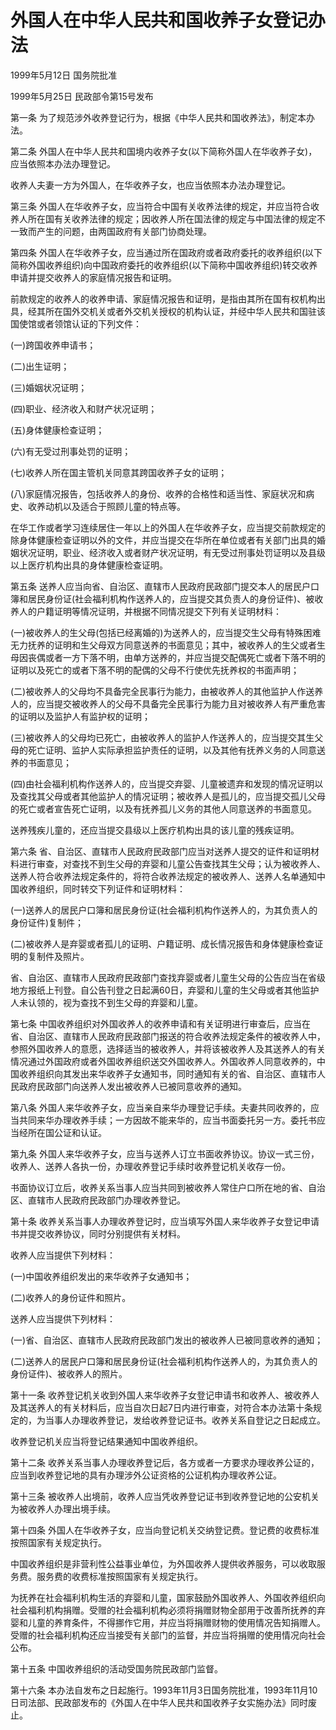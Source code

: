 # 外国人在中华人民共和国收养子女登记办法

1999年5月12日 国务院批准

1999年5月25日 民政部令第15号发布

<!-- INFO END -->

第一条 为了规范涉外收养登记行为，根据《中华人民共和国收养法》，制定本办法。

第二条 外国人在中华人民共和国境内收养子女(以下简称外国人在华收养子女)，应当依照本办法办理登记。

收养人夫妻一方为外国人，在华收养子女，也应当依照本办法办理登记。

第三条 外国人在华收养子女，应当符合中国有关收养法律的规定，并应当符合收养人所在国有关收养法律的规定；因收养人所在国法律的规定与中国法律的规定不一致而产生的问题，由两国政府有关部门协商处理。

第四条 外国人在华收养子女，应当通过所在国政府或者政府委托的收养组织(以下简称外国收养组织)向中国政府委托的收养组织(以下简称中国收养组织)转交收养申请并提交收养人的家庭情况报告和证明。

前款规定的收养人的收养申请、家庭情况报告和证明，是指由其所在国有权机构出具，经其所在国外交机关或者外交机关授权的机构认证，并经中华人民共和国驻该国使馆或者领馆认证的下列文件：

(一)跨国收养申请书；

(二)出生证明；

(三)婚姻状况证明；

(四)职业、经济收入和财产状况证明；

(五)身体健康检查证明；

(六)有无受过刑事处罚的证明；

(七)收养人所在国主管机关同意其跨国收养子女的证明；

(八)家庭情况报告，包括收养人的身份、收养的合格性和适当性、家庭状况和病史、收养动机以及适合于照顾儿童的特点等。

在华工作或者学习连续居住一年以上的外国人在华收养子女，应当提交前款规定的除身体健康检查证明以外的文件，并应当提交在华所在单位或者有关部门出具的婚姻状况证明，职业、经济收入或者财产状况证明，有无受过刑事处罚证明以及县级以上医疗机构出具的身体健康检查证明。

第五条 送养人应当向省、自治区、直辖市人民政府民政部门提交本人的居民户口簿和居民身份证(社会福利机构作送养人的，应当提交其负责人的身份证件)、被收养人的户籍证明等情况证明，并根据不同情况提交下列有关证明材料：

(一)被收养人的生父母(包括已经离婚的)为送养人的，应当提交生父母有特殊困难无力抚养的证明和生父母双方同意送养的书面意见；其中，被收养人的生父或者生母因丧偶或者一方下落不明，由单方送养的，并应当提交配偶死亡或者下落不明的证明以及死亡的或者下落不明的配偶的父母不行使优先抚养权的书面声明；

(二)被收养人的父母均不具备完全民事行为能力，由被收养人的其他监护人作送养人的，应当提交被收养人的父母不具备完全民事行为能力且对被收养人有严重危害的证明以及监护人有监护权的证明；

(三)被收养人的父母均已死亡，由被收养人的监护人作送养人的，应当提交其生父母的死亡证明、监护人实际承担监护责任的证明，以及其他有抚养义务的人同意送养的书面意见；

(四)由社会福利机构作送养人的，应当提交弃婴、儿童被遗弃和发现的情况证明以及查找其父母或者其他监护人的情况证明；被收养人是孤儿的，应当提交孤儿父母的死亡或者宣告死亡证明，以及有抚养孤儿义务的其他人同意送养的书面意见。

送养残疾儿童的，还应当提交县级以上医疗机构出具的该儿童的残疾证明。

第六条 省、自治区、直辖市人民政府民政部门应当对送养人提交的证件和证明材料进行审查，对查找不到生父母的弃婴和儿童公告查找其生父母；认为被收养人、送养人符合收养法规定条件的，将符合收养法规定的被收养人、送养人名单通知中国收养组织，同时转交下列证件和证明材料：

(一)送养人的居民户口簿和居民身份证(社会福利机构作送养人的，为其负责人的身份证件)复制件；

(二)被收养人是弃婴或者孤儿的证明、户籍证明、成长情况报告和身体健康检查证明的复制件及照片。

省、自治区、直辖市人民政府民政部门查找弃婴或者儿童生父母的公告应当在省级地方报纸上刊登。自公告刊登之日起满60日，弃婴和儿童的生父母或者其他监护人未认领的，视为查找不到生父母的弃婴和儿童。

第七条 中国收养组织对外国收养人的收养申请和有关证明进行审查后，应当在省、自治区、直辖市人民政府民政部门报送的符合收养法规定条件的被收养人中，参照外国收养人的意愿，选择适当的被收养人，并将该被收养人及其送养人的有关情况通过外国政府或者外国收养组织送交外国收养人。外国收养人同意收养的，中国收养组织向其发出来华收养子女通知书，同时通知有关的省、自治区、直辖市人民政府民政部门向送养人发出被收养人已被同意收养的通知。

第八条 外国人来华收养子女，应当亲自来华办理登记手续。夫妻共同收养的，应当共同来华办理收养手续；一方因故不能来华的，应当书面委托另一方。委托书应当经所在国公证和认证。

第九条 外国人来华收养子女，应当与送养人订立书面收养协议。协议一式三份，收养人、送养人各执一份，办理收养登记手续时收养登记机关收存一份。

书面协议订立后，收养关系当事人应当共同到被收养人常住户口所在地的省、自治区、直辖市人民政府民政部门办理收养登记。

第十条 收养关系当事人办理收养登记时，应当填写外国人来华收养子女登记申请书并提交收养协议，同时分别提供有关材料。

收养人应当提供下列材料：

(一)中国收养组织发出的来华收养子女通知书；

(二)收养人的身份证件和照片。

送养人应当提供下列材料：

(一)省、自治区、直辖市人民政府民政部门发出的被收养人已被同意收养的通知；

(二)送养人的居民户口簿和居民身份证(社会福利机构作送养人的，为其负责人的身份证件)、被收养人的照片。

第十一条 收养登记机关收到外国人来华收养子女登记申请书和收养人、被收养人及其送养人的有关材料后，应当自次日起7日内进行审查，对符合本办法第十条规定的，为当事人办理收养登记，发给收养登记证书。收养关系自登记之日起成立。

收养登记机关应当将登记结果通知中国收养组织。

第十二条 收养关系当事人办理收养登记后，各方或者一方要求办理收养公证的，应当到收养登记地的具有办理涉外公证资格的公证机构办理收养公证。

第十三条 被收养人出境前，收养人应当凭收养登记证书到收养登记地的公安机关为被收养人办理出境手续。

第十四条 外国人在华收养子女，应当向登记机关交纳登记费。登记费的收费标准按照国家有关规定执行。

中国收养组织是非营利性公益事业单位，为外国收养人提供收养服务，可以收取服务费。服务费的收费标准按照国家有关规定执行。

为抚养在社会福利机构生活的弃婴和儿童，国家鼓励外国收养人、外国收养组织向社会福利机构捐赠。受赠的社会福利机构必须将捐赠财物全部用于改善所抚养的弃婴和儿童的养育条件，不得挪作它用，并应当将捐赠财物的使用情况告知捐赠人。受赠的社会福利机构还应当接受有关部门的监督，并应当将捐赠的使用情况向社会公布。

第十五条 中国收养组织的活动受国务院民政部门监督。

第十六条 本办法自发布之日起施行。1993年11月3日国务院批准，1993年11月10日司法部、民政部发布的《外国人在中华人民共和国收养子女实施办法》同时废止。
